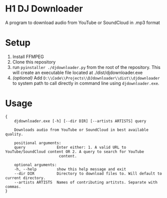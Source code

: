 # H1 DJ Downloader

A program to download audio from YouTube or SoundCloud in .mp3 format

# Setup

1. Install FFMPEG
2. Clone this repository
3. run `pyinstaller ./djdownloader.py` from the root of the repository. This will create an executable file located at ./dist/djdownloader.exe
4. *(optional)* Add `D:\\Code\\Projects\\DJdownloader\\dist\\djdownloader` to system path to call directly in command line using `djdownloader.exe`.

# Usage
```
{
    djdownloader.exe [-h] [--dir DIR] [--artists ARTISTS] query

    Downloads audio from YouTube or SoundCloud in best available quality.

    positional arguments:
    query              Enter either: 1. A valid URL to YouTube/SoundCloud content OR 2. A query to search for YouTube
                        content.

    optional arguments:
    -h, --help         show this help message and exit
    --dir DIR          Directory to download files to. Will default to current directory.
    --artists ARTISTS  Names of contributing artitsts. Separate with commas.
}
```